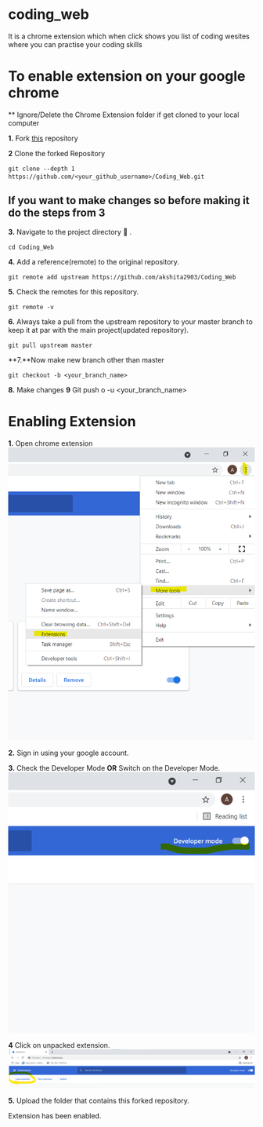 # coding_web
It is a chrome extension which when click shows you list of coding wesites where you can practise your coding skills
# To enable extension on your google chrome 
** Ignore/Delete the Chrome Extension folder if get cloned to your local computer

**1.**  Fork [this](https://github.com/akshita2903/Coding_Web) repository 

**2** Clone the forked Repository
```
git clone --depth 1 https://github.com/<your_github_username>/Coding_Web.git
```
## If you want to make changes so before making it do the  steps from  3
**3.** Navigate to the project directory :file_folder: .

```
cd Coding_Web
```

**4.** Add a reference(remote) to the original repository.
```
git remote add upstream https://github.com/akshita2903/Coding_Web
```

**5.** Check the remotes for this repository.
```
git remote -v
```
**6.** Always take a pull from the upstream repository to your master branch to keep it at par with the main project(updated repository).

```
git pull upstream master
```
**7.**Now make new branch other than master
```
git checkout -b <your_branch_name>

```
**8.** Make changes
**9** Git push o -u  <your_branch_name>
# Enabling Extension

**1.** Open chrome extension 
<img src="images/extensionss.png">


**2.** Sign in using your google account.

**3.** Check the Developer Mode <b>OR</b> Switch on the Developer Mode.
<img src="images/devlopermode.png">

**4** Click on unpacked extension.
          <img src="images/unpacked.png">

**5.** Upload the folder that contains this forked repository.

Extension has been enabled.
